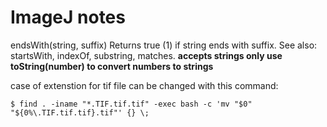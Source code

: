 ImageJ notes
===

endsWith(string, suffix)
Returns true (1) if string ends with suffix. See also: startsWith, indexOf, substring, matches. **accepts strings only use toString(number)  to convert numbers to strings**

case of extenstion for tif file can be changed with this command:

	$ find . -iname "*.TIF.tif.tif" -exec bash -c 'mv "$0" "${0%\.TIF.tif.tif}.tif"' {} \;

